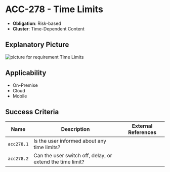 # ACC-278 - Time Limits

- **Obligation**: Risk-based
- **Cluster**: Time-Dependent Content


## Explanatory Picture
![picture for requirement Time Limits](../../pictures/acc278-eyecatcher.png "picture for requirement Time Limits")




## Applicability

- On-Premise
- Cloud
- Mobile



## Success Criteria

| Name | Description | External References |
| ----- | ---------- | ------------------- |
| `acc278.1` | Is the user informed about any time limits?  | |
| `acc278.2` | Can the user switch off, delay, or extend the time limit? | |

